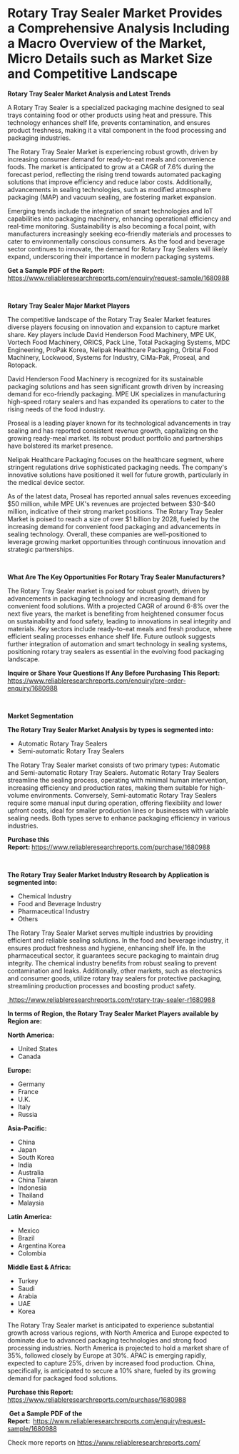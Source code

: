 <p><h1>Rotary Tray Sealer Market Provides a Comprehensive Analysis Including a Macro Overview of the Market, Micro Details such as Market Size and Competitive Landscape</h1></p><p><strong>Rotary Tray Sealer Market Analysis and Latest Trends</strong></p>
<p><p>A Rotary Tray Sealer is a specialized packaging machine designed to seal trays containing food or other products using heat and pressure. This technology enhances shelf life, prevents contamination, and ensures product freshness, making it a vital component in the food processing and packaging industries.</p><p>The Rotary Tray Sealer Market is experiencing robust growth, driven by increasing consumer demand for ready-to-eat meals and convenience foods. The market is anticipated to grow at a CAGR of 7.6% during the forecast period, reflecting the rising trend towards automated packaging solutions that improve efficiency and reduce labor costs. Additionally, advancements in sealing technologies, such as modified atmosphere packaging (MAP) and vacuum sealing, are fostering market expansion.</p><p>Emerging trends include the integration of smart technologies and IoT capabilities into packaging machinery, enhancing operational efficiency and real-time monitoring. Sustainability is also becoming a focal point, with manufacturers increasingly seeking eco-friendly materials and processes to cater to environmentally conscious consumers. As the food and beverage sector continues to innovate, the demand for Rotary Tray Sealers will likely expand, underscoring their importance in modern packaging systems.</p></p>
<p><strong>Get a Sample PDF of the Report:&nbsp;</strong> <a href="https://www.reliableresearchreports.com/enquiry/request-sample/1680988?utm_campaign=3031&utm_medium=2&utm_source=Github&utm_content=ia&utm_term=24032025&utm_id=rotary-tray-sealer">https://www.reliableresearchreports.com/enquiry/request-sample/1680988</a></p>
<p>&nbsp;</p>
<p><strong>Rotary Tray Sealer Major Market Players</strong></p>
<p><p>The competitive landscape of the Rotary Tray Sealer Market features diverse players focusing on innovation and expansion to capture market share. Key players include David Henderson Food Machinery, MPE UK, Vortech Food Machinery, ORICS, Pack Line, Total Packaging Systems, MDC Engineering, ProPak Korea, Nelipak Healthcare Packaging, Orbital Food Machinery, Lockwood, Systems for Industry, CiMa-Pak, Proseal, and Rotopack.</p><p>David Henderson Food Machinery is recognized for its sustainable packaging solutions and has seen significant growth driven by increasing demand for eco-friendly packaging. MPE UK specializes in manufacturing high-speed rotary sealers and has expanded its operations to cater to the rising needs of the food industry.</p><p>Proseal is a leading player known for its technological advancements in tray sealing and has reported consistent revenue growth, capitalizing on the growing ready-meal market. Its robust product portfolio and partnerships have bolstered its market presence.</p><p>Nelipak Healthcare Packaging focuses on the healthcare segment, where stringent regulations drive sophisticated packaging needs. The company's innovative solutions have positioned it well for future growth, particularly in the medical device sector.</p><p>As of the latest data, Proseal has reported annual sales revenues exceeding $50 million, while MPE UK's revenues are projected between $30-$40 million, indicative of their strong market positions. The Rotary Tray Sealer Market is poised to reach a size of over $1 billion by 2028, fueled by the increasing demand for convenient food packaging and advancements in sealing technology. Overall, these companies are well-positioned to leverage growing market opportunities through continuous innovation and strategic partnerships.</p></p>
<p>&nbsp;</p>
<p><strong>What Are The Key Opportunities For Rotary Tray Sealer Manufacturers?</strong></p>
<p><p>The Rotary Tray Sealer market is poised for robust growth, driven by advancements in packaging technology and increasing demand for convenient food solutions. With a projected CAGR of around 6-8% over the next five years, the market is benefiting from heightened consumer focus on sustainability and food safety, leading to innovations in seal integrity and materials. Key sectors include ready-to-eat meals and fresh produce, where efficient sealing processes enhance shelf life. Future outlook suggests further integration of automation and smart technology in sealing systems, positioning rotary tray sealers as essential in the evolving food packaging landscape.</p></p>
<p><strong>Inquire or Share Your Questions If Any Before Purchasing This Report:</strong> <a href="https://www.reliableresearchreports.com/enquiry/pre-order-enquiry/1680988?utm_campaign=3031&utm_medium=2&utm_source=Github&utm_content=ia&utm_term=24032025&utm_id=rotary-tray-sealer">https://www.reliableresearchreports.com/enquiry/pre-order-enquiry/1680988</a></p>
<p>&nbsp;</p>
<p><strong>Market Segmentation</strong></p>
<p><strong>The Rotary Tray Sealer Market Analysis by types is segmented into:</strong></p>
<p><ul><li>Automatic Rotary Tray Sealers</li><li>Semi-automatic Rotary Tray Sealers</li></ul></p>
<p><p>The Rotary Tray Sealer market consists of two primary types: Automatic and Semi-automatic Rotary Tray Sealers. Automatic Rotary Tray Sealers streamline the sealing process, operating with minimal human intervention, increasing efficiency and production rates, making them suitable for high-volume environments. Conversely, Semi-automatic Rotary Tray Sealers require some manual input during operation, offering flexibility and lower upfront costs, ideal for smaller production lines or businesses with variable sealing needs. Both types serve to enhance packaging efficiency in various industries.</p></p>
<p><strong>Purchase this Report:&nbsp;</strong><a href="https://www.reliableresearchreports.com/purchase/1680988?utm_campaign=3031&utm_medium=2&utm_source=Github&utm_content=ia&utm_term=24032025&utm_id=rotary-tray-sealer">https://www.reliableresearchreports.com/purchase/1680988</a></p>
<p>&nbsp;</p>
<p><strong>The Rotary Tray Sealer Market Industry Research by Application is segmented into:</strong></p>
<p><ul><li>Chemical Industry</li><li>Food and Beverage Industry</li><li>Pharmaceutical Industry</li><li>Others</li></ul></p>
<p><p>The Rotary Tray Sealer Market serves multiple industries by providing efficient and reliable sealing solutions. In the food and beverage industry, it ensures product freshness and hygiene, enhancing shelf life. In the pharmaceutical sector, it guarantees secure packaging to maintain drug integrity. The chemical industry benefits from robust sealing to prevent contamination and leaks. Additionally, other markets, such as electronics and consumer goods, utilize rotary tray sealers for protective packaging, streamlining production processes and boosting product safety.</p></p>
<p><a href="https://www.reliableresearchreports.com/rotary-tray-sealer-r1680988?utm_campaign=3031&utm_medium=2&utm_source=Github&utm_content=ia&utm_term=24032025&utm_id=rotary-tray-sealer">&nbsp;https://www.reliableresearchreports.com/rotary-tray-sealer-r1680988</a></p>
<p><strong>In terms of Region, the Rotary Tray Sealer Market Players available by Region are:</strong></p>
<p>
    <p> <strong> North America: </strong>
        <ul>
            <li>United States</li>
            <li>Canada</li>
        </ul>
        </p> 
    <p> <strong> Europe: </strong>
        <ul>
            <li>Germany</li>
            <li>France</li>
            <li>U.K.</li>
            <li>Italy</li>
            <li>Russia</li>
        </ul>
        </p> 
    <p> <strong> Asia-Pacific: </strong>
        <ul>
            <li>China</li>
            <li>Japan</li>
            <li>South Korea</li>
            <li>India</li>
            <li>Australia</li>
            <li>China Taiwan</li>
            <li>Indonesia</li>
            <li>Thailand</li>
            <li>Malaysia</li>
        </ul>
        </p> 
    <p> <strong> Latin America: </strong>
        <ul>
            <li>Mexico</li>
            <li>Brazil</li>
            <li>Argentina Korea</li>
            <li>Colombia</li>
        </ul>
        </p> 
    <p> <strong> Middle East & Africa: </strong>
        <ul>
            <li>Turkey</li>
            <li>Saudi</li>
            <li>Arabia</li>
            <li>UAE</li>
            <li>Korea</li>
        </ul>
    </p>
    </p>
<p><p>The Rotary Tray Sealer market is anticipated to experience substantial growth across various regions, with North America and Europe expected to dominate due to advanced packaging technologies and strong food processing industries. North America is projected to hold a market share of 35%, followed closely by Europe at 30%. APAC is emerging rapidly, expected to capture 25%, driven by increased food production. China, specifically, is anticipated to secure a 10% share, fueled by its growing demand for packaged food solutions.</p></p>
<p><strong>Purchase this Report: </strong><a href="https://www.reliableresearchreports.com/purchase/1680988?utm_campaign=3031&utm_medium=2&utm_source=Github&utm_content=ia&utm_term=24032025&utm_id=rotary-tray-sealer">https://www.reliableresearchreports.com/purchase/1680988</a></p>
<p>&nbsp;<strong>Get a Sample PDF of the Report:&nbsp;&nbsp;</strong><a href="https://www.reliableresearchreports.com/enquiry/request-sample/1680988?utm_campaign=3031&utm_medium=2&utm_source=Github&utm_content=ia&utm_term=24032025&utm_id=rotary-tray-sealer">https://www.reliableresearchreports.com/enquiry/request-sample/1680988</a></p>
<p><strong></strong></p>
<p>Check more reports on <a href="https://www.reliableresearchreports.com/?utm_campaign=3031&utm_medium=2&utm_source=Github&utm_content=ia&utm_term=24032025&utm_id=rotary-tray-sealer">https://www.reliableresearchreports.com/</a></p>